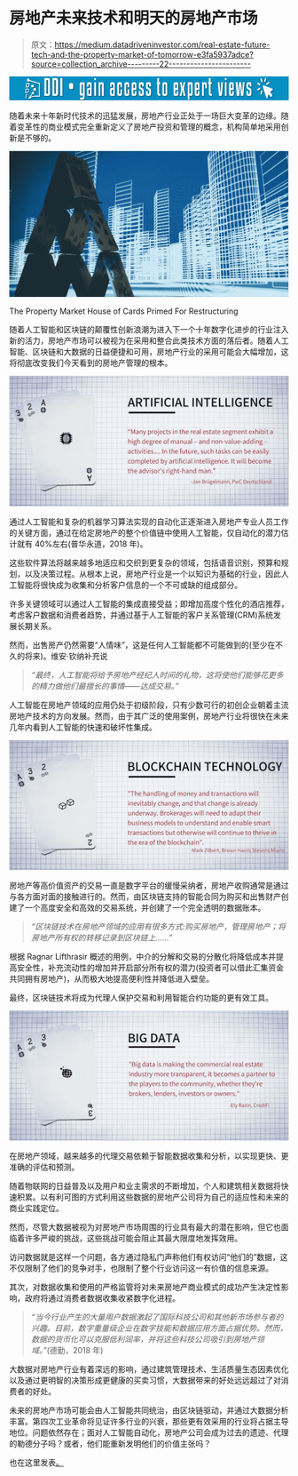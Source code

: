 # 房地产未来技术和明天的房地产市场

> 原文：<https://medium.datadriveninvestor.com/real-estate-future-tech-and-the-property-market-of-tomorrow-e3fa5937adce?source=collection_archive---------22----------------------->

[![](img/ea882d06bfa68142d7440974aad9a391.png)](http://www.track.datadriveninvestor.com/1B9E)

随着未来十年新时代技术的迅猛发展，房地产行业正处于一场巨大变革的边缘。随着变革性的商业模式完全重新定义了房地产投资和管理的概念，机构简单地采用创新是不够的。

![](img/285a98d14607cd69fc57633a667b9e79.png)

The Property Market House of Cards Primed For Restructuring

随着人工智能和区块链的颠覆性创新浪潮为进入下一个十年数字化进步的行业注入新的活力，房地产市场可以被视为在采用和整合此类技术方面的落后者。随着人工智能、区块链和大数据的日益便捷和可用，房地产行业的采用可能会大幅增加，这将彻底改变我们今天看到的房地产管理的根本。

![](img/36978aa52dcc237fd8ee943aa4b17240.png)

通过人工智能和复杂的机器学习算法实现的自动化正逐渐进入房地产专业人员工作的关键方面，通过在给定房地产的整个价值链中使用人工智能，仅自动化的潜力估计就有 40%左右(普华永道，2018 年)。

这些软件算法将越来越多地适应和交织到更复杂的领域，包括语音识别，预算和规划，以及决策过程。从根本上说，房地产行业是一个以知识为基础的行业，因此人工智能将很快成为收集和分析客户信息的一个不可或缺的组成部分。

许多关键领域可以通过人工智能的集成直接受益；即增加高度个性化的酒店推荐，考虑客户数据和消费者趋势，并通过基于人工智能的客户关系管理(CRM)系统发展长期关系。

然而，出售房产仍然需要“人情味”，这是任何人工智能都不可能做到的(至少在不久的将来)。维安·钦纳补充说

> *“最终，人工智能将给予房地产经纪人时间的礼物，这将使他们能够花更多的精力做他们最擅长的事情——达成交易。”*

人工智能在房地产领域的应用仍处于初级阶段，只有少数可行的初创企业朝着主流房地产技术的方向发展。然而，由于其广泛的使用案例，房地产行业将很快在未来几年内看到人工智能的快速和破坏性集成。

![](img/b7a2d9f39a63077c2348d4a70a4581b5.png)

房地产等高价值资产的交易一直是数字平台的缓慢采纳者，房地产收购通常是通过与各方面对面的接触进行的。然而，由区块链支持的智能合同为购买和出售财产创建了一个高度安全和高效的交易系统，并创建了一个完全透明的数据账本。

> *“区块链技术在房地产领域的应用有很多方式:购买房地产，管理房地产；将房地产所有权的转移记录到区块链上……”*

根据 Ragnar Lifthrasir 概述的用例，中介的分解和交易的分散化将降低成本并提高安全性，补充流动性的增加并开启部分所有权的潜力(投资者可以借此汇集资金共同拥有房地产)，从而极大地提高便利性并降低进入壁垒。

最终，区块链技术将成为代理人保护交易和利用智能合约功能的更有效工具。

![](img/ffc573275c01bcee24ad7e1cd19d494a.png)

在房地产领域，越来越多的代理交易依赖于智能数据收集和分析，以实现更快、更准确的评估和预测。

随着物联网的日益普及以及用户和业主需求的不断增加，个人和建筑相关数据将快速积累。以有利可图的方式利用这些数据的房地产公司将为自己的适应性和未来的商业实践定位。

然而，尽管大数据被视为对房地产市场周围的行业具有最大的潜在影响，但它也面临着许多严峻的挑战，这些挑战可能会阻止其最大限度地发挥效用。

访问数据就是这样一个问题，各方通过隐私门声称他们有权访问“他们的”数据，这不仅限制了他们的竞争对手，也限制了整个行业访问这一有价值的信息来源。

其次，对数据收集和使用的严格监管将对未来房地产商业模式的成功产生决定性影响，政府将通过消费者数据收集收紧数字化进程。

> *“当今行业产生的大量用户数据激起了国际科技公司和其他新市场参与者的兴趣。目前，数字重量级企业在数字技能和数据应用方面占据优势。然而，数据的货币化可以克服低利润率，并将这些科技公司吸引到房地产领域。”*(德勤，2018 年)

大数据对房地产行业有着深远的影响，通过建筑管理技术、生活质量生态因素优化以及通过更明智的决策形成更健康的买卖习惯，大数据带来的好处远远超过了对消费者的好处。

未来的房地产市场可能会由人工智能共同统治，由区块链驱动，并通过大数据分析丰富。第四次工业革命将见证许多行业的兴衰，那些更有效采用的行业将占据主导地位。问题依然存在；面对人工智能自动化，房地产公司会成为过去的遗迹、代理的勒德分子吗？或者，他们能重新发明他们的价值主张吗？

也在这里发表[。](https://amrank.info/2019/01/15/real-estate-future-tech-and-the-property-market-of-tomorrow/)
